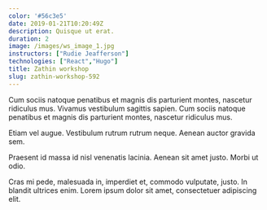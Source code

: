 ```yaml
---
color: '#56c3e5'
date: 2019-01-21T10:20:49Z
description: Quisque ut erat.
duration: 2
image: /images/ws_image_1.jpg
instructors: ["Rudie Jeafferson"]
technologies: ["React","Hugo"]
title: Zathin workshop
slug: zathin-workshop-592
---
```

Cum sociis natoque penatibus et magnis dis parturient montes, nascetur ridiculus mus. Vivamus vestibulum sagittis sapien. Cum sociis natoque penatibus et magnis dis parturient montes, nascetur ridiculus mus.

Etiam vel augue. Vestibulum rutrum rutrum neque. Aenean auctor gravida sem.

Praesent id massa id nisl venenatis lacinia. Aenean sit amet justo. Morbi ut odio.

Cras mi pede, malesuada in, imperdiet et, commodo vulputate, justo. In blandit ultrices enim. Lorem ipsum dolor sit amet, consectetuer adipiscing elit.
